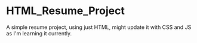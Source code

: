 # HTML_Resume_Project
A simple resume project, using just HTML, might update it with CSS and JS as I'm learning it currently.
